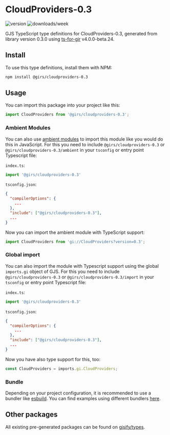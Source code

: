 
# CloudProviders-0.3

![version](https://img.shields.io/npm/v/@girs/cloudproviders-0.3)
![downloads/week](https://img.shields.io/npm/dw/@girs/cloudproviders-0.3)


GJS TypeScript type definitions for CloudProviders-0.3, generated from library version 0.3.0 using [ts-for-gir](https://github.com/gjsify/ts-for-gir) v4.0.0-beta.24.


## Install

To use this type definitions, install them with NPM:
```bash
npm install @girs/cloudproviders-0.3
```

## Usage

You can import this package into your project like this:
```ts
import CloudProviders from '@girs/cloudproviders-0.3';
```

### Ambient Modules

You can also use [ambient modules](https://github.com/gjsify/ts-for-gir/tree/main/packages/cli#ambient-modules) to import this module like you would do this in JavaScript.
For this you need to include `@girs/cloudproviders-0.3` or `@girs/cloudproviders-0.3/ambient` in your `tsconfig` or entry point Typescript file:

`index.ts`:
```ts
import '@girs/cloudproviders-0.3'
```

`tsconfig.json`:
```json
{
  "compilerOptions": {
    ...
  },
  "include": ["@girs/cloudproviders-0.3"],
  ...
}
```

Now you can import the ambient module with TypeScript support: 

```ts
import CloudProviders from 'gi://CloudProviders?version=0.3';
```

### Global import

You can also import the module with Typescript support using the global `imports.gi` object of GJS.
For this you need to include `@girs/cloudproviders-0.3` or `@girs/cloudproviders-0.3/import` in your `tsconfig` or entry point Typescript file:

`index.ts`:
```ts
import '@girs/cloudproviders-0.3'
```

`tsconfig.json`:
```json
{
  "compilerOptions": {
    ...
  },
  "include": ["@girs/cloudproviders-0.3"],
  ...
}
```

Now you have also type support for this, too:

```ts
const CloudProviders = imports.gi.CloudProviders;
```

### Bundle

Depending on your project configuration, it is recommended to use a bundler like [esbuild](https://esbuild.github.io/). You can find examples using different bundlers [here](https://github.com/gjsify/ts-for-gir/tree/main/examples).

## Other packages

All existing pre-generated packages can be found on [gjsify/types](https://github.com/gjsify/types).


